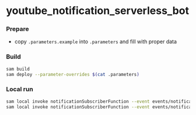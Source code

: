 # youtube_notification_serverless_bot

### Prepare
* copy `.parameters.example` into `.parameters` and fill with proper data


### Build
```bash
sam build
sam deploy --parameter-overrides $(cat .parameters)
```

### Local run
```bash
sam local invoke notificationSubscriberFunction --event events/notification-subscriber/acknowledge.json --parameter-overrides $(cat .parameters)
sam local invoke notificationSubscriberFunction --event events/notification-subscriber/notification.json --parameter-overrides $(cat .parameters)
```

